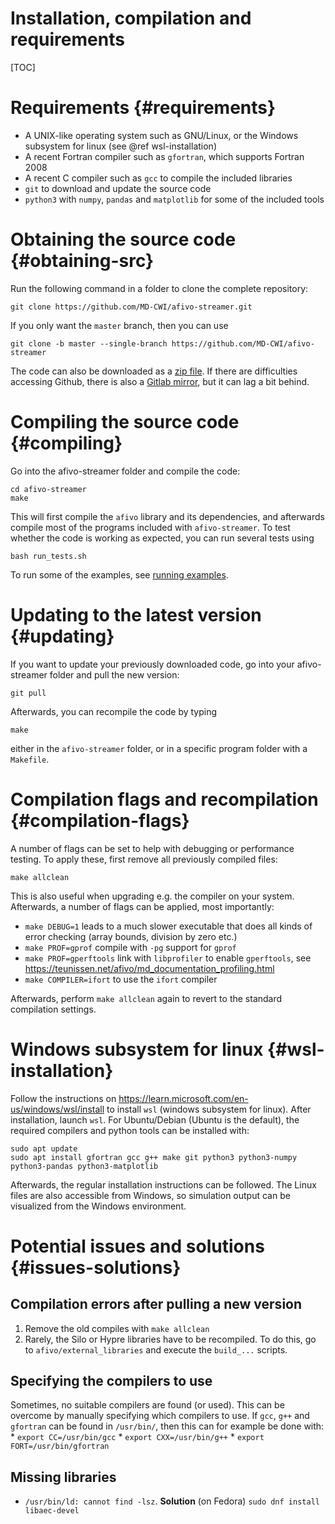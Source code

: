 # Installation, compilation and requirements

[TOC]

# Requirements {#requirements}

* A UNIX-like operating system such as GNU/Linux, or the Windows subsystem for linux (see @ref wsl-installation)
* A recent Fortran compiler such as `gfortran`, which supports Fortran 2008
* A recent C compiler such as `gcc` to compile the included libraries
* `git` to download and update the source code
* `python3` with `numpy`, `pandas` and `matplotlib` for some of the included tools

# Obtaining the source code {#obtaining-src}

Run the following command in a folder to clone the complete repository:

    git clone https://github.com/MD-CWI/afivo-streamer.git

If you only want the `master` branch, then you can use

    git clone -b master --single-branch https://github.com/MD-CWI/afivo-streamer

The code can also be downloaded as a [zip file](https://github.com/MD-CWI/afivo-streamer/archive/refs/heads/master.zip). If there are difficulties accessing Github, there is also a [Gitlab mirror](https://gitlab.com/MD-CWI-NL/afivo-streamer), but it can lag a bit behind.

# Compiling the source code {#compiling}

Go into the afivo-streamer folder and compile the code:

    cd afivo-streamer
    make

This will first compile the `afivo` library and its dependencies, and afterwards compile most of the programs included with `afivo-streamer`. To test whether the code is working as expected, you can run several tests using

    bash run_tests.sh

To run some of the examples, see [running examples](documentation/running_examples.md).

# Updating to the latest version {#updating}

If you want to update your previously downloaded code, go into your afivo-streamer folder and pull the new version:

    git pull

Afterwards, you can recompile the code by typing

    make

either in the `afivo-streamer` folder, or in a specific program folder with a `Makefile`.

# Compilation flags and recompilation {#compilation-flags}

A number of flags can be set to help with debugging or performance testing. To apply these, first remove all previously compiled files:

    make allclean

This is also useful when upgrading e.g. the compiler on your system. Afterwards, a number of flags can be applied, most importantly:

* `make DEBUG=1` leads to a much slower executable that does all kinds of error checking (array bounds, division by zero etc.)
* `make PROF=gprof` compile with `-pg` support for `gprof`
* `make PROF=gperftools` link with `libprofiler` to enable `gperftools`, see https://teunissen.net/afivo/md_documentation_profiling.html
* `make COMPILER=ifort` to use the `ifort` compiler

Afterwards, perform `make allclean` again to revert to the standard compilation settings.

# Windows subsystem for linux {#wsl-installation}

Follow the instructions on https://learn.microsoft.com/en-us/windows/wsl/install to install `wsl` (windows subsystem for linux). After installation, launch `wsl`. For Ubuntu/Debian (Ubuntu is the default), the required compilers and python tools can be installed with:

    sudo apt update
    sudo apt install gfortran gcc g++ make git python3 python3-numpy python3-pandas python3-matplotlib

Afterwards, the regular installation instructions can be followed. The Linux files are also accessible from Windows, so simulation output can be visualized from the Windows environment.

# Potential issues and solutions {#issues-solutions}

## Compilation errors after pulling a new version

1. Remove the old compiles with `make allclean`
2. Rarely, the Silo or Hypre libraries have to be recompiled. To do this, go to `afivo/external_libraries` and execute the `build_...` scripts.

## Specifying the compilers to use

Sometimes, no suitable compilers are found (or used). This can be overcome by manually specifying which compilers to use. If `gcc`, `g++` and `gfortran` can be found in `/usr/bin/`, then this can  for example be done with:
    * `export CC=/usr/bin/gcc`
    * `export CXX=/usr/bin/g++`
    * `export FORT=/usr/bin/gfortran`

## Missing libraries

* `/usr/bin/ld: cannot find -lsz`. **Solution** (on Fedora) `sudo dnf install libaec-devel`
